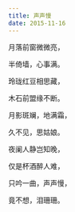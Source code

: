 ```yaml
---
title: 声声慢
date: 2015-11-16
---
```


月落前窗微微亮，

半倚墙，心事满。

玲珑红豆相思藏，

木石前盟缘不断。

月影斑斓，地满霜，

久不见，思姑娘。

夜阑人静岂知晚，

仅是杯酒醉人难，

只吟一曲，声声慢，

竟不想，泪珊珊。